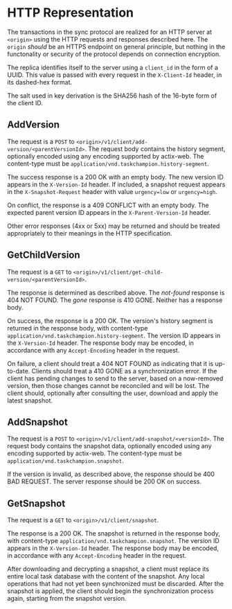 # HTTP Representation

The transactions in the sync protocol are realized for an HTTP server at `<origin>` using the HTTP requests and responses described here.
The `origin` *should* be an HTTPS endpoint on general principle, but nothing in the functonality or security of the protocol depends on connection encryption.

The replica identifies itself to the server using a `client_id` in the form of a UUID.
This value is passed with every request in the `X-Client-Id` header, in its dashed-hex format.

The salt used in key derivation is the SHA256 hash of the 16-byte form of the client ID.

## AddVersion

The request is a `POST` to `<origin>/v1/client/add-version/<parentVersionId>`.
The request body contains the history segment, optionally encoded using any encoding supported by actix-web.
The content-type must be `application/vnd.taskchampion.history-segment`.

The success response is a 200 OK with an empty body.
The new version ID appears in the `X-Version-Id` header.
If included, a snapshot request appears in the `X-Snapshot-Request` header with value `urgency=low` or `urgency=high`.

On conflict, the response is a 409 CONFLICT with an empty body.
The expected parent version ID appears in the `X-Parent-Version-Id` header.

Other error responses (4xx or 5xx) may be returned and should be treated appropriately to their meanings in the HTTP specification.

## GetChildVersion

The request is a `GET` to `<origin>/v1/client/get-child-version/<parentVersionId>`.

The response is determined as described above.
The _not-found_ response is 404 NOT FOUND.
The _gone_ response is 410 GONE.
Neither has a response body.

On success, the response is a 200 OK.
The version's history segment is returned in the response body, with content-type `application/vnd.taskchampion.history-segment`.
The version ID appears in the `X-Version-Id` header.
The response body may be encoded, in accordance with any `Accept-Encoding` header in the request.

On failure, a client should treat a 404 NOT FOUND as indicating that it is up-to-date.
Clients should treat a 410 GONE as a synchronization error.
If the client has pending changes to send to the server, based on a now-removed version, then those changes cannot be reconciled and will be lost.
The client should, optionally after consulting the user, download and apply the latest snapshot.

## AddSnapshot

The request is a `POST` to `<origin>/v1/client/add-snapshot/<versionId>`.
The request body contains the snapshot data, optionally encoded using any encoding supported by actix-web.
The content-type must be `application/vnd.taskchampion.snapshot`.

If the version is invalid, as described above, the response should be 400 BAD REQUEST.
The server response should be 200 OK on success.

## GetSnapshot

The request is a `GET` to `<origin>/v1/client/snapshot`.

The response is a 200 OK.
The snapshot is returned in the response body, with content-type `application/vnd.taskchampion.snapshot`.
The version ID appears in the `X-Version-Id` header.
The response body may be encoded, in accordance with any `Accept-Encoding` header in the request.

After downloading and decrypting a snapshot, a client must replace its entire local task database with the content of the snapshot.
Any local operations that had not yet been synchronized must be discarded.
After the snapshot is applied, the client should begin the synchronization process again, starting from the snapshot version.

